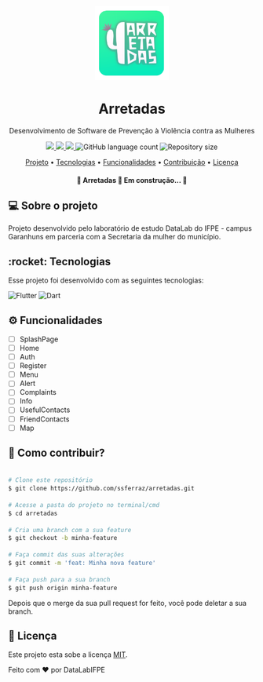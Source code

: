 <p align="center">
  <img src="./assets/icons/icon.png" height="150" width="150" alt="Logo" />
</p>

<h1 align="center">Arretadas</h1>

<p align="center">Desenvolvimento de Software de Prevenção à Violência contra as Mulheres</p>

<p align="center">
  <a href="https://github.com/ssferraz/arretadas/actions">
    <img src="https://github.com/ssferraz/arretadas/workflows/CI/badge.svg"/>
  </a>

  <a href="https://coveralls.io/github/ssferraz/arretadas?branch=main">
    <img src="https://coveralls.io/repos/github/ssferraz/arretadas/badge.svg?branch=main"/>
  </a>
  
  <a href="https://github.com/ssferraz/arretadas/blob/main/LICENSE">
    <img src="https://img.shields.io/github/license/ssferraz/arretadas">
  </a>
  
  <img alt="GitHub language count" src="https://img.shields.io/github/languages/count/ssferraz/arretadas?color=%2304D361">
  <img alt="Repository size" src="https://img.shields.io/github/repo-size/ssferraz/arretadas">  
</p>

<p align="center">
 <a href="#sobre">Projeto</a> •
 <a href="#tecnologias">Tecnologias</a> • 
 <a href="#funcionalidades">Funcionalidades</a> • 
 <a href="#contribuicao">Contribuição</a> • 
 <a href="#licenca">Licença</a>
</p>

<h4 align="center"> 
	🚧  Arretadas 🚀 Em construção...  🚧
</h4>

<h2 id="sobre"> 💻 Sobre o projeto </h2>

Projeto desenvolvido pelo laboratório de estudo DataLab do IFPE - campus Garanhuns em parceria com a Secretaria da mulher do município.

<h2 id="tecnologias"> :rocket: Tecnologias </h2>

Esse projeto foi desenvolvido com as seguintes tecnologias:

![Flutter](https://img.shields.io/badge/Flutter-%2302569B.svg?style=for-the-badge&logo=Flutter&logoColor=white)
![Dart](https://img.shields.io/badge/dart-%230175C2.svg?style=for-the-badge&logo=dart&logoColor=white)

<h2 id="funcionalidades"> ⚙️ Funcionalidades </h2>

- [ ] SplashPage
- [ ] Home
- [ ] Auth
- [ ] Register
- [ ] Menu
- [ ] Alert
- [ ] Complaints
- [ ] Info
- [ ] UsefulContacts
- [ ] FriendContacts
- [ ] Map

<h2 id="contribuicao"> 🤔 Como contribuir? </h2>

```bash

# Clone este repositório
$ git clone https://github.com/ssferraz/arretadas.git

# Acesse a pasta do projeto no terminal/cmd
$ cd arretadas

# Cria uma branch com a sua feature
$ git checkout -b minha-feature

# Faça commit das suas alterações 
$ git commit -m 'feat: Minha nova feature'

# Faça push para a sua branch 
$ git push origin minha-feature
```
Depois que o merge da sua pull request for feito, você pode deletar a sua branch.

<h2 id="licenca">  📝 Licença </h2>

Este projeto esta sobe a licença [MIT](./LICENSE).

Feito com ❤️ por DataLabIFPE